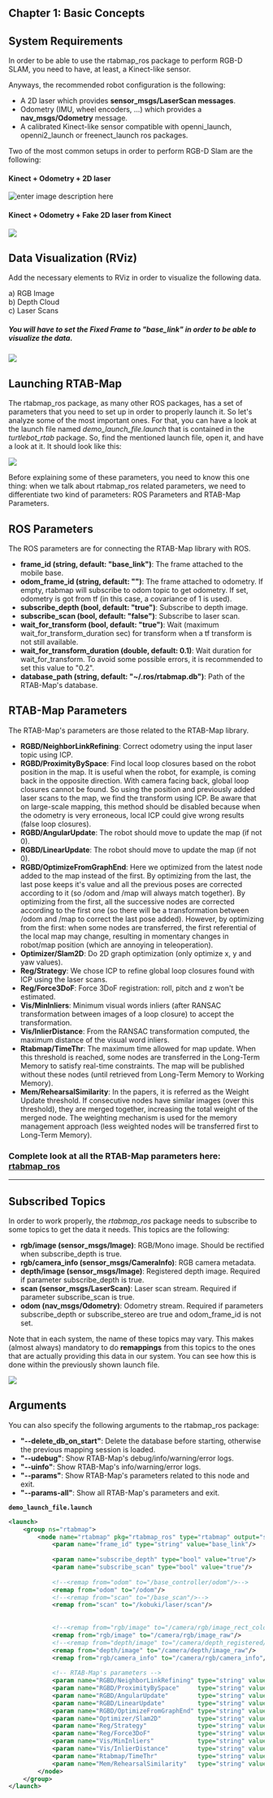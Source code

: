 ## Chapter 1: Basic Concepts

## System Requirements

In order to be able to use the rtabmap_ros package to perform RGB-D SLAM, you need to have, at least, a Kinect-like sensor.  
  
Anyways, the recommended robot configuration is the following:

-   A 2D laser which provides  **sensor_msgs/LaserScan messages**.
-   Odometry (IMU, wheel encoders, ...) which provides a  **nav_msgs/Odometry**  message.
-   A calibrated Kinect-like sensor compatible with openni_launch, openni2_launch or freenect_launch ros packages.

Two of the most common setups in order to perform RGB-D Slam are the following:

#### Kinect + Odometry + 2D laser

![enter image description here](https://github.com/rwbot/RTAB-Map-Notes/blob/master/images/2/rtabmap_config.png?raw=true)


#### Kinect + Odometry + Fake 2D laser from Kinect

![](https://github.com/rwbot/RTAB-Map-Notes/blob/master/images/2/rtabmap_config_fakelaser.jpg?raw=true)



## Data Visualization (RViz)

Add the necessary elements to RViz in order to visualize the following data. 

a) RGB Image  
b) Depth Cloud  
c) Laser Scans

##### You will have to set the Fixed Frame to "base_link" in order to be able to visualize the data.  
![](https://github.com/rwbot/RTAB-Map-Notes/blob/master/images/2/sensors_rviz.png?raw=true)


## Launching RTAB-Map

The rtabmap_ros package, as many other ROS packages, has a set of parameters that you need to set up in order to properly launch it. So let's analyze some of the most important ones. For that, you can have a look at the launch file named  _demo_launch_file.launch_  that is contained in the  _turtlebot_rtab_  package. So, find the mentioned launch file, open it, and have a look at it. It should look like this:  
  
![](https://github.com/rwbot/RTAB-Map-Notes/blob/master/images/2/demo_launch_file.png?raw=true)

Before explaining some of these parameters, you need to know this one thing: when we talk about rtabmap_ros related parameters, we need to differentiate two kind of parameters: ROS Parameters and RTAB-Map Parameters.

## ROS Parameters

The ROS parameters are for connecting the RTAB-Map library with ROS.

-   **frame_id (string, default: "base_link")**: The frame attached to the mobile base.
-   **odom_frame_id (string, default: "")**: The frame attached to odometry. If empty, rtabmap will subscribe to odom topic to get odometry. If set, odometry is got from tf (in this case, a covariance of 1 is used).
-   **subscribe_depth (bool, default: "true")**: Subscribe to depth image.
-   **subscribe_scan (bool, default: "false")**: Subscribe to laser scan.
-   **wait_for_transform (bool, default: "true")**: Wait (maximum wait_for_transform_duration sec) for transform when a tf transform is not still available.
-   **wait_for_transform_duration (double, default: 0.1)**: Wait duration for wait_for_transform. To avoid some possible errors, it is recommended to set this value to "0.2".
-   **database_path (string, default: "~/.ros/rtabmap.db")**: Path of the RTAB-Map's database.

## RTAB-Map Parameters

The RTAB-Map's parameters are those related to the RTAB-Map library.

-   **RGBD/NeighborLinkRefining**: Correct odometry using the input laser topic using ICP.
-   **RGBD/ProximityBySpace**: Find local loop closures based on the robot position in the map. It is useful when the robot, for example, is coming back in the opposite direction. With camera facing back, global loop closures cannot be found. So using the position and previously added laser scans to the map, we find the transform using ICP. Be aware that on large-scale mapping, this method should be disabled because when the odometry is very erroneous, local ICP could give wrong results (false loop closures).
-   **RGBD/AngularUpdate**: The robot should move to update the map (if not 0).
-   **RGBD/LinearUpdate**: The robot should move to update the map (if not 0).
-   **RGBD/OptimizeFromGraphEnd**: Here we optimized from the latest node added to the map instead of the first. By optimizing from the last, the last pose keeps it's value and all the previous poses are corrected according to it (so /odom and /map will always match together). By optimizing from the first, all the successive nodes are corrected according to the first one (so there will be a transformation between /odom and /map to correct the last pose added). However, by optimizing from the first: when some nodes are transferred, the first referential of the local map may change, resulting in momentary changes in robot/map position (which are annoying in teleoperation).
-   **Optimizer/Slam2D**: Do 2D graph optimization (only optimize x, y and yaw values).
-   **Reg/Strategy**: We chose ICP to refine global loop closures found with ICP using the laser scans.
-   **Reg/Force3DoF**: Force 3DoF registration: roll, pitch and z won't be estimated.
-   **Vis/MinInliers**: Minimum visual words inliers (after RANSAC transformation between images of a loop closure) to accept the transformation.
-   **Vis/InlierDistance**: From the RANSAC transformation computed, the maximum distance of the visual word inliers.
-   **Rtabmap/TimeThr**: The maximum time allowed for map update. When this threshold is reached, some nodes are transferred in the Long-Term Memory to satisfy real-time constraints. The map will be published without these nodes (until retrieved from Long-Term Memory to Working Memory).
-   **Mem/RehearsalSimilarity**: In the papers, it is referred as the Weight Update threshold. If consecutive nodes have similar images (over this threshold), they are merged together, increasing the total weight of the merged node. The weighting mechanism is used for the memory management approach (less weighted nodes will be transferred first to Long-Term Memory).

### Complete look at all the RTAB-Map parameters here: [rtabmap_ros ](http://wiki.ros.org/rtabmap_ros)

---

## Subscribed Topics

In order to work properly, the  _rtabmap_ros_  package needs to subscribe to some topics to get the data it needs. This topics are the following:

-   **rgb/image (sensor_msgs/Image)**: RGB/Mono image. Should be rectified when subscribe_depth is true.
-   **rgb/camera_info (sensor_msgs/CameraInfo)**: RGB camera metadata.
-   **depth/image (sensor_msgs/Image)**: Registered depth image. Required if parameter subscribe_depth is true.
-   **scan (sensor_msgs/LaserScan)**: Laser scan stream. Required if parameter subscribe_scan is true.
-   **odom (nav_msgs/Odometry)**: Odometry stream. Required if parameters subscribe_depth or subscribe_stereo are true and odom_frame_id is not set.

Note that in each system, the name of these topics may vary. This makes (almost always) mandatory to do  **remappings**  from this topics to the ones that are actually providing this data in our system. You can see how this is done within the previously shown launch file.  
  
![](https://github.com/rwbot/RTAB-Map-Notes/blob/master/images/2/rtabmap_remap.png?raw=true)


## Arguments

You can also specify the following arguments to the rtabmap_ros package:

-   **"--delete_db_on_start"**: Delete the database before starting, otherwise the previous mapping session is loaded.
-   **"--udebug"**: Show RTAB-Map's debug/info/warning/error logs.
-   **"--uinfo"**: Show RTAB-Map's info/warning/error logs.
-   **"--params"**: Show RTAB-Map's parameters related to this node and exit.
-   **"--params-all"**: Show all RTAB-Map's parameters and exit.


**`demo_launch_file.launch`**
```xml
<launch>
    <group ns="rtabmap">
        <node name="rtabmap" pkg="rtabmap_ros" type="rtabmap" output="screen" args="--delete_db_on_start">
            <param name="frame_id" type="string" value="base_link"/>
            
            <param name="subscribe_depth" type="bool" value="true"/>
            <param name="subscribe_scan" type="bool" value="true"/>
            
            <!--<remap from="odom" to="/base_controller/odom"/>-->
            <remap from="odom" to="/odom"/>
            <!--<remap from="scan" to="/base_scan"/>-->
            <remap from="scan" to="/kobuki/laser/scan"/>
            
            
            <!--<remap from="rgb/image" to="/camera/rgb/image_rect_color"/>-->
            <remap from="rgb/image" to="/camera/rgb/image_raw"/>
            <!--<remap from="depth/image" to="/camera/depth_registered/image_raw"/>-->
            <remap from="depth/image" to="/camera/depth/image_raw"/>
            <remap from="rgb/camera_info" to="/camera/rgb/camera_info"/>
            
            <!-- RTAB-Map's parameters -->
            <param name="RGBD/NeighborLinkRefining" type="string" value="true"/>
            <param name="RGBD/ProximityBySpace"     type="string" value="true"/>
            <param name="RGBD/AngularUpdate"        type="string" value="0.01"/>
            <param name="RGBD/LinearUpdate"         type="string" value="0.01"/>
            <param name="RGBD/OptimizeFromGraphEnd" type="string" value="false"/>
            <param name="Optimizer/Slam2D"          type="string" value="true"/>
            <param name="Reg/Strategy"              type="string" value="1"/> 
            <param name="Reg/Force3DoF"             type="string" value="true"/>
            <param name="Vis/MinInliers"            type="string" value="5"/>
            <param name="Vis/InlierDistance"        type="string" value="0.1"/>
            <param name="Rtabmap/TimeThr"           type="string" value="700"/>
            <param name="Mem/RehearsalSimilarity"   type="string" value="0.45"/>
        </node>
    </group>
</launch>
```












#
<!--stackedit_data:
eyJoaXN0b3J5IjpbMTk4ODI5NzU1MywtODY5NTM1MjA4XX0=
-->